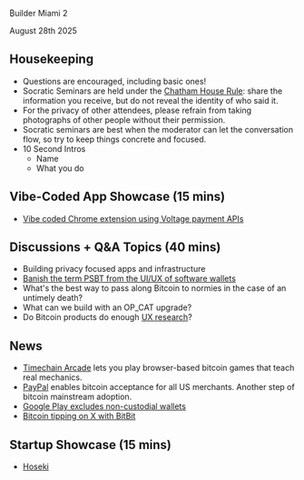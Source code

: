 ₿uilder Miami 2

August 28th 2025

Housekeeping
------------

- Questions are encouraged, including basic ones!
- Socratic Seminars are held under the [Chatham House Rule](https://www.chathamhouse.org/about-us/chatham-house-rule): share the information you receive, but do not reveal the identity of who said it.
- For the privacy of other attendees, please refrain from taking photographs of other people without their permission.
- Socratic seminars are best when the moderator can let the conversation flow, so try to keep things concrete and focused.
- 10 Second Intros
  - Name
  - What you do
 
Vibe-Coded App Showcase (15 mins)
----
- [Vibe coded Chrome extension using Voltage payment APIs](https://x.com/ecurrencyhodler/status/1957552060771315769)

Discussions + Q&A Topics (40 mins)
----
- Building privacy focused apps and infrastructure
- [Banish the term PSBT from the UI/UX of software wallets](https://x.com/salvatoshi/status/1958063600779526259)
- What's the best way to pass along Bitcoin to normies in the case of an untimely death?
- What can we build with an OP_CAT upgrade?
- Do Bitcoin products do enough [UX research](https://bitcoinresearch.xyz/)?

News
----
- [Timechain Arcade](https://timechainarcade.com) lets you play browser-based bitcoin games that teach real mechanics.
- [PayPal](https://fortune.com/crypto/2025/07/28/paypal-100-cryptocurrencies-accept-merchants-bitcoin-ethereum) enables bitcoin acceptance for all US merchants. Another step of bitcoin mainstream adoption.
- [Google Play excludes non-custodial wallets](https://atlas21.com/google-play-excludes-non-custodial-wallets-from-the-new-crypto-app-rules/)
- [Bitcoin tipping on X with BitBit](https://x.com/bitbit_bot/status/1957474105651003861)

Startup Showcase (15 mins)     
----
 - [Hoseki](https://www.hoseki.app/)
